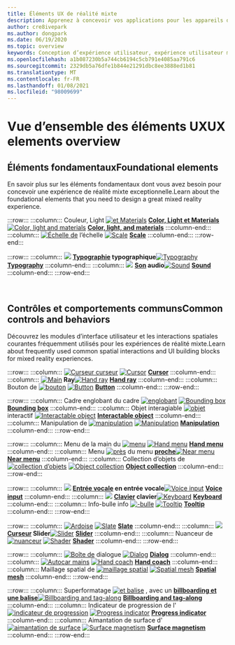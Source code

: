 ```yaml
---
title: Éléments UX de réalité mixte
description: Apprenez à concevoir vos applications pour les appareils de réalité mixte avec des éléments de base, des contrôles communs et des comportements.
author: cre8ivepark
ms.author: dongpark
ms.date: 06/19/2020
ms.topic: overview
keywords: Conception d’expérience utilisateur, expérience utilisateur mixte de réalité, expérience utilisateur, modèles d’application, contrôles, style, HoloLens, interaction, interaction spatiale, interface utilisateur spatiale, éléments UX, comportements, blocs de construction, typographie, couleur, casque de réalité mixte, casque de réalité mixte, casque de réalité virtuelle, HoloLens, MRTK, boîte à outils de réalité mixte
ms.openlocfilehash: a1b087230b5a744cb6194c5cb791e4085aa791c6
ms.sourcegitcommit: 2329db5a76dfe1b844e21291dbc8ee3888ed1b81
ms.translationtype: MT
ms.contentlocale: fr-FR
ms.lasthandoff: 01/08/2021
ms.locfileid: "98009699"
---
```

# <a name="ux-elements-overview"></a><span data-ttu-id="3dbc5-104">Vue d’ensemble des éléments UX</span><span class="sxs-lookup"><span data-stu-id="3dbc5-104">UX elements overview</span></span>

## <a name="foundational-elements"></a><span data-ttu-id="3dbc5-105">Éléments fondamentaux</span><span class="sxs-lookup"><span data-stu-id="3dbc5-105">Foundational elements</span></span>

<span data-ttu-id="3dbc5-106">En savoir plus sur les éléments fondamentaux dont vous avez besoin pour concevoir une expérience de réalité mixte exceptionnelle.</span><span class="sxs-lookup"><span data-stu-id="3dbc5-106">Learn about the foundational elements that you need to design a great mixed reality experience.</span></span>

:::row:::
    :::column:::
       <span data-ttu-id="3dbc5-107">Couleur, Light [ ![ et Materials](images/640px-fragments.png)](color-light-and-materials.md) **[Color, Light et Materials](color-light-and-materials.md)**</span><span class="sxs-lookup"><span data-stu-id="3dbc5-107">[![Color, light and materials](images/640px-fragments.png)](color-light-and-materials.md) **[Color, light, and materials](color-light-and-materials.md)**</span></span>
    :::column-end:::
    :::column:::
       <span data-ttu-id="3dbc5-108">[ ![ Échelle de](images/volvo-cars-microsoft-hololens-experience01-640px.png)](scale.md) l’échelle **[](scale.md)**</span><span class="sxs-lookup"><span data-stu-id="3dbc5-108">[![Scale](images/volvo-cars-microsoft-hololens-experience01-640px.png)](scale.md) **[Scale](scale.md)**</span></span>
    :::column-end:::
:::row-end:::

:::row:::
    :::column:::
       <span data-ttu-id="3dbc5-109">[ ![](images/typography-cover.png)](typography.md) **[Typographie](typography.md) typographique**</span><span class="sxs-lookup"><span data-stu-id="3dbc5-109">[![Typography](images/typography-cover.png)](typography.md) **[Typography](typography.md)**</span></span>
    :::column-end:::
    :::column:::
       <span data-ttu-id="3dbc5-110">[ ![](images/spatialaudio.png)](spatial-sound-design.md) **[Son](spatial-sound-design.md) audio**</span><span class="sxs-lookup"><span data-stu-id="3dbc5-110">[![Sound](images/spatialaudio.png)](spatial-sound-design.md) **[Sound](spatial-sound-design.md)**</span></span>
    :::column-end:::
:::row-end:::

<br>

## <a name="common-controls-and-behaviors"></a><span data-ttu-id="3dbc5-111">Contrôles et comportements communs</span><span class="sxs-lookup"><span data-stu-id="3dbc5-111">Common controls and behaviors</span></span>

<span data-ttu-id="3dbc5-112">Découvrez les modules d’interface utilisateur et les interactions spatiales courantes fréquemment utilisés pour les expériences de réalité mixte.</span><span class="sxs-lookup"><span data-stu-id="3dbc5-112">Learn about frequently used common spatial interactions and UI building blocks for mixed reality experiences.</span></span>

:::row:::
    :::column:::
       <span data-ttu-id="3dbc5-113">[ ![ Curseur curseur](images/UX_Hero_Cursor.jpg)](cursors.md) **[](cursors.md)**</span><span class="sxs-lookup"><span data-stu-id="3dbc5-113">[![Cursor](images/UX_Hero_Cursor.jpg)](cursors.md) **[Cursor](cursors.md)**</span></span>
    :::column-end:::
    :::column:::
       <span data-ttu-id="3dbc5-114">[ ![ Main](images/UX_Hero_HandRay.jpg)](point-and-commit.md) **[](point-and-commit.md) Ray**</span><span class="sxs-lookup"><span data-stu-id="3dbc5-114">[![Hand ray](images/UX_Hero_HandRay.jpg)](point-and-commit.md) **[Hand ray](point-and-commit.md)**</span></span>
    :::column-end:::
    :::column:::
       <span data-ttu-id="3dbc5-115">Bouton de [ ![ bouton](images/UX_Hero_Button.jpg)](button.md) **[](button.md)**</span><span class="sxs-lookup"><span data-stu-id="3dbc5-115">[![Button](images/UX_Hero_Button.jpg)](button.md) **[Button](button.md)**</span></span>
    :::column-end:::
:::row-end:::

:::row:::
    :::column:::
       <span data-ttu-id="3dbc5-116">Cadre englobant du cadre [ ![ englobant](images/UX_Hero_BoundingBox.jpg)](app-bar-and-bounding-box.md) **[](app-bar-and-bounding-box.md)**</span><span class="sxs-lookup"><span data-stu-id="3dbc5-116">[![Bounding box](images/UX_Hero_BoundingBox.jpg)](app-bar-and-bounding-box.md) **[Bounding box](app-bar-and-bounding-box.md)**</span></span>
    :::column-end:::
    :::column:::
       <span data-ttu-id="3dbc5-117">Objet interagiable [ ![ objet](images/UX_Hero_Interactable.jpg)](interactable-object.md) interactif **[](interactable-object.md)**</span><span class="sxs-lookup"><span data-stu-id="3dbc5-117">[![Interactable object](images/UX_Hero_Interactable.jpg)](interactable-object.md) **[Interactable object](interactable-object.md)**</span></span>
    :::column-end:::
    :::column:::
       <span data-ttu-id="3dbc5-118">Manipulation de [ ![ manipulation](images/UX_Hero_Manipulation.jpg)](direct-manipulation.md) **[](direct-manipulation.md)**</span><span class="sxs-lookup"><span data-stu-id="3dbc5-118">[![Manipulation](images/UX_Hero_Manipulation.jpg)](direct-manipulation.md) **[Manipulation](direct-manipulation.md)**</span></span>
    :::column-end:::
:::row-end:::

:::row:::
    :::column:::
       <span data-ttu-id="3dbc5-119">Menu de la main du [ ![ menu](images/UX_Hero_HandMenu.jpg)](hand-menu.md) **[](hand-menu.md)**</span><span class="sxs-lookup"><span data-stu-id="3dbc5-119">[![Hand menu](images/UX_Hero_HandMenu.jpg)](hand-menu.md) **[Hand menu](hand-menu.md)**</span></span>
    :::column-end:::
    :::column:::
       <span data-ttu-id="3dbc5-120">Menu [ ![ près](images/UX_Hero_NearMenu.jpg)](near-menu.md) du menu **[proche](near-menu.md)**</span><span class="sxs-lookup"><span data-stu-id="3dbc5-120">[![Near menu](images/UX_Hero_NearMenu.jpg)](near-menu.md) **[Near menu](near-menu.md)**</span></span>
    :::column-end:::
    :::column:::
       <span data-ttu-id="3dbc5-121">Collection d’objets de [ ![ collection d’objets](images/UX_Hero_ObjectCollection.jpg)](object-collection.md) **[](object-collection.md)**</span><span class="sxs-lookup"><span data-stu-id="3dbc5-121">[![Object collection](images/UX_Hero_ObjectCollection.jpg)](object-collection.md) **[Object collection](object-collection.md)**</span></span>
    :::column-end:::
:::row-end:::

:::row:::
    :::column:::
       <span data-ttu-id="3dbc5-122">[ ![](images/UX_Hero_VoiceCommand.jpg)](voice-input.md) **[Entrée vocale](voice-input.md) en entrée vocale**</span><span class="sxs-lookup"><span data-stu-id="3dbc5-122">[![Voice input](images/UX_Hero_VoiceCommand.jpg)](voice-input.md) **[Voice input](voice-input.md)**</span></span>
    :::column-end:::
    :::column:::
       <span data-ttu-id="3dbc5-123">[ ![](images/UX_Hero_Keyboard.jpg)](keyboard.md) **[Clavier](keyboard.md) clavier**</span><span class="sxs-lookup"><span data-stu-id="3dbc5-123">[![Keyboard](images/UX_Hero_Keyboard.jpg)](keyboard.md) **[Keyboard](keyboard.md)**</span></span>
    :::column-end:::
    :::column:::
       <span data-ttu-id="3dbc5-124">Info-bulle info [ ![ -bulle](images/UX_Hero_Tooltip.jpg)](tooltip.md) **[](tooltip.md)**</span><span class="sxs-lookup"><span data-stu-id="3dbc5-124">[![Tooltip](images/UX_Hero_Tooltip.jpg)](tooltip.md) **[Tooltip](tooltip.md)**</span></span>
    :::column-end:::
:::row-end:::

:::row:::
    :::column:::
       <span data-ttu-id="3dbc5-125">[ ![ Ardoise](images/UX_Hero_Slate.jpg)](slate.md) **[](slate.md)**</span><span class="sxs-lookup"><span data-stu-id="3dbc5-125">[![Slate](images/UX_Hero_Slate.jpg)](slate.md) **[Slate](slate.md)**</span></span>
    :::column-end:::
    :::column:::
       <span data-ttu-id="3dbc5-126">[ ![](images/UX_Hero_Slider.jpg)](slider.md) **[Curseur](slider.md) Slider**</span><span class="sxs-lookup"><span data-stu-id="3dbc5-126">[![Slider](images/UX_Hero_Slider.jpg)](slider.md) **[Slider](slider.md)**</span></span>
    :::column-end:::
    :::column:::
        <span data-ttu-id="3dbc5-127">Nuanceur de [ ![ nuanceur](images/UX_Hero_StandardShader.jpg)](shader.md) **[](shader.md)**</span><span class="sxs-lookup"><span data-stu-id="3dbc5-127">[![Shader](images/UX_Hero_StandardShader.jpg)](shader.md) **[Shader](shader.md)**</span></span>
    :::column-end:::
:::row-end:::

:::row:::
    :::column:::
       <span data-ttu-id="3dbc5-128">[ ![ Boîte de](images/MRTK_UX_Dialog.jpg)](dialog-ui.md) dialogue **[](dialog-ui.md)**</span><span class="sxs-lookup"><span data-stu-id="3dbc5-128">[![Dialog](images/MRTK_UX_Dialog.jpg)](dialog-ui.md) **[Dialog](dialog-ui.md)**</span></span>
    :::column-end:::
    :::column:::
       <span data-ttu-id="3dbc5-129">[ ![ Autocar mains](images/HandCoach/MRTK_handCoach.jpg)](hand-coach.md) **[](hand-coach.md)**</span><span class="sxs-lookup"><span data-stu-id="3dbc5-129">[![Hand coach](images/HandCoach/MRTK_handCoach.jpg)](hand-coach.md) **[Hand coach](hand-coach.md)**</span></span>
    :::column-end:::
    :::column:::
       <span data-ttu-id="3dbc5-130">Maillage spatial de [ ![ maillage spatial](images/MRTK_PulseShader_SpatialMesh.gif)](spatial-mesh-ux.md) **[](spatial-mesh-ux.md)**</span><span class="sxs-lookup"><span data-stu-id="3dbc5-130">[![Spatial mesh](images/MRTK_PulseShader_SpatialMesh.gif)](spatial-mesh-ux.md) **[Spatial mesh](spatial-mesh-ux.md)**</span></span>
    :::column-end:::
:::row-end:::

:::row:::
    :::column:::
        <span data-ttu-id="3dbc5-131">Superformatage [ ![ et balise](images/MRTK_TagAlong.gif)](billboarding-and-tag-along.md) , avec un **[billboarding et une balise](billboarding-and-tag-along.md)**</span><span class="sxs-lookup"><span data-stu-id="3dbc5-131">[![Billboarding and tag-along](images/MRTK_TagAlong.gif)](billboarding-and-tag-along.md) **[Billboarding and tag-along](billboarding-and-tag-along.md)**</span></span>
    :::column-end:::
    :::column:::
       <span data-ttu-id="3dbc5-132">Indicateur de progression de l' [ ![ indicateur de progression](images/MRTK_ProgressIndicator.gif)](progress.md) **[](progress.md)**</span><span class="sxs-lookup"><span data-stu-id="3dbc5-132">[![Progress indicator](images/MRTK_ProgressIndicator.gif)](progress.md) **[Progress indicator](progress.md)**</span></span>
    :::column-end:::
    :::column:::
       <span data-ttu-id="3dbc5-133">Aimantation de surface d' [ ![ aimantation de surface](images/MRTK_SurfaceMagnetism.gif)](surface-magnetism.md) **[](surface-magnetism.md)**</span><span class="sxs-lookup"><span data-stu-id="3dbc5-133">[![Surface magnetism](images/MRTK_SurfaceMagnetism.gif)](surface-magnetism.md) **[Surface magnetism](surface-magnetism.md)**</span></span>
    :::column-end:::
:::row-end:::

<br>
